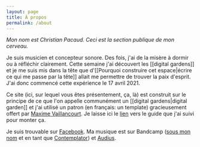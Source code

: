 ```yaml
---
layout: page
title: À propos
permalink: /about
---
```


*Mon nom est Christian Pacaud. Ceci est la section publique de mon cerveau.*

Je suis musicien et concepteur sonore. Des fois, j'ai de la misère à dormir ou à réfléchir clairement. Cette semaine j'ai découvert les [[digital gardens]] et je me suis mis dans la tête que d'[[Pourquoi construire cet espace|écrire ce qui me passe par la tête]] allait me permettre de trouver la paix d'esprit. J'ai donc commencé cette expérience le 17 avril 2021.

Ce site (ici, sur lequel vous êtes présentement, ça, là) est construit sur le principe de ce que l'on appelle communément un [[digital gardens|digital garden]] et j'ai utilisé un patron (en français: un template) gracieusement offert par [Maxime Vaillancourt](https://maximevaillancourt.com/). Je laisse ici le [lien](https://maximevaillancourt.com/blog/setting-up-your-own-digital-garden-with-jekyll) vers le guide que j'ai suivi pour monter ça.

Je suis trouvable sur [Facebook](https://www.facebook.com/cpacaud). Ma musique est sur Bandcamp ([sous mon nom](https://christianpacaud.bandcamp.com/) et en tant que [Contemplator](https://contemplator.bandcamp.com/)) et [Audius](https://audius.co/cpacaud).
